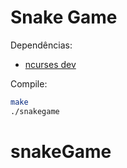 # Snake Game

Dependências:
+ [ncurses dev](https://ncurses.dev/)

Compile:
```sh
make
./snakegame
```
# snakeGame
